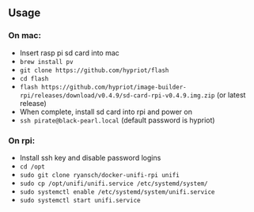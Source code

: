 ## Usage

### On mac:
- Insert rasp pi sd card into mac
- `brew install pv`
- `git clone https://github.com/hypriot/flash`
- `cd flash`
- `flash https://github.com/hypriot/image-builder-rpi/releases/download/v0.4.9/sd-card-rpi-v0.4.9.img.zip` (or latest release)
- When complete, install sd card into rpi and power on
- `ssh pirate@black-pearl.local` (default password is hypriot)

### On rpi:

- Install ssh key and disable password logins
- `cd /opt`
- `sudo git clone ryansch/docker-unifi-rpi unifi`
- `sudo cp /opt/unifi/unifi.service /etc/systemd/system/`
- `sudo systemctl enable /etc/systemd/system/unifi.service`
- `sudo systemctl start unifi.service`
